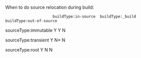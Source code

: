When to do source relocation during build:

                         buildType:in-source  buildType:_build buildType:out-of-source

sourceType:immutable            Y                    Y                  N

sourceType:transient            Y                    N*                 N

sourceType:root                 Y                    N                  N

